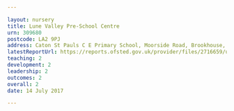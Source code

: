 ```yaml
---

layout: nursery
title: Lune Valley Pre-School Centre
urn: 309680
postcode: LA2 9PJ
address: Caton St Pauls C E Primary School, Moorside Road, Brookhouse, Lancaster, LA2 9PJ
latestReportUrl: https://reports.ofsted.gov.uk/provider/files/2716659/urn/309680.pdf
teaching: 2
development: 2
leadership: 2
outcomes: 2
overall: 2
date: 14 July 2017

---
```

